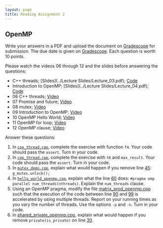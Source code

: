 ```yaml
---
layout: page
title: Reading Assignment 2
---
```


## OpenMP

Write your answers in a PDF and upload the document on [Gradescope](https://www.gradescope.com/courses/258024) for submission. The due date is given on [Gradescope](https://www.gradescope.com/courses/258024). Each question is worth 10 points. 

Please watch the videos 06 through 12 and the slides before answering the questions:

- C++ threads; [Slides](../Lecture Slides/Lecture_03.pdf); [Code](https://github.com/EricDarve/cme213-spring-2021/tree/main/Code/Lecture_03)
- Introduction to OpenMP; [Slides](../Lecture Slides/Lecture_04.pdf); [Code](https://github.com/EricDarve/cme213-spring-2021/tree/main/Code/Lecture_04)
- 06 C++ threads; [Video](https://stanford-pilot.hosted.panopto.com/Panopto/Pages/Viewer.aspx?id=f9bc07e2-9ed3-4659-b884-acff017ff497)
- 07 Promise and future; [Video](https://stanford-pilot.hosted.panopto.com/Panopto/Pages/Viewer.aspx?id=79f84744-e1c9-47dc-a832-acff018a68f9)
- 08 mutex; [Video](https://stanford-pilot.hosted.panopto.com/Panopto/Pages/Viewer.aspx?id=a6a16c1e-bcb7-4e7c-b70d-ad000005d4b3)
- 09 Introduction to OpenMP; [Video](https://stanford-pilot.hosted.panopto.com/Panopto/Pages/Viewer.aspx?id=29287cfe-d491-4d39-a861-ad000121a591)
- 10 OpenMP Hello World; [Video](https://stanford-pilot.hosted.panopto.com/Panopto/Pages/Viewer.aspx?id=4d946d55-6cc9-4b20-a7ad-ad0001249d0b)
- 11 OpenMP for loop; [Video](https://stanford-pilot.hosted.panopto.com/Panopto/Pages/Viewer.aspx?id=1ec28d98-e910-4458-bac8-ad00012ce56a)
- 12 OpenMP clause; [Video](https://stanford-pilot.hosted.panopto.com/Panopto/Pages/Viewer.aspx?id=daee4a50-36fa-48f1-a244-ad000138d1c7)

Answer these questions:

1. In [`cpp_thread.cpp`](https://github.com/EricDarve/cme213-spring-2021/blob/main/Code/Lecture_03/cpp_thread.cpp), complete the exercise with function `f4`. Your code should pass the `assert`. Turn in your code.
1. In [`cpp_thread.cpp`](https://github.com/EricDarve/cme213-spring-2021/blob/main/Code/Lecture_03/cpp_thread.cpp), complete the exercise with `t6` and `max_result`. Your code should pass the `assert`. Turn in your code.
1. In [`mutex_demo.cpp`](https://github.com/EricDarve/cme213-spring-2021/blob/main/Code/Lecture_03/mutex_demo.cpp), explain what would happen if you remove line [45](https://github.com/EricDarve/cme213-spring-2021/blob/2d7be1e14b74ae9db66767db2ca473e620925b77/Code/Lecture_03/mutex_demo.cpp#L45): `g_mutex.unlock();`
1. In [`hello_world_openmp.cpp`](https://github.com/EricDarve/cme213-spring-2021/blob/main/Code/Lecture_04/hello_world_openmp.cpp), explain what the line [60](https://github.com/EricDarve/cme213-spring-2021/blob/2d7be1e14b74ae9db66767db2ca473e620925b77/Code/Lecture_04/hello_world_openmp.cpp#L60) does: `#pragma omp parallel num_threads(nthreads)`. Explain the `num_threads` clause.
1. Using an OpenMP pragma, modify the file [matrix_prod_openmp.cpp](`https://github.com/EricDarve/cme213-spring-2021/blob/main/Code/Lecture_04/matrix_prod_openmp.cpp`) such that the execution of the code between line [90](https://github.com/EricDarve/cme213-spring-2021/blob/2d7be1e14b74ae9db66767db2ca473e620925b77/Code/Lecture_04/matrix_prod_openmp.cpp#L90) and [99](https://github.com/EricDarve/cme213-spring-2021/blob/2d7be1e14b74ae9db66767db2ca473e620925b77/Code/Lecture_04/matrix_prod_openmp.cpp#L99) is accelerated by using multiple threads. Report on your running times as you vary the number of threads. Use the options `-p` and `-n`. Turn in your code.
1. In [shared_private_openmp.cpp](https://github.com/EricDarve/cme213-spring-2021/blob/main/Code/Lecture_04/shared_private_openmp.cpp), explain what would happen if you remove `private(is_private)` on line [30](https://github.com/EricDarve/cme213-spring-2021/blob/2d7be1e14b74ae9db66767db2ca473e620925b77/Code/Lecture_04/shared_private_openmp.cpp#L30).